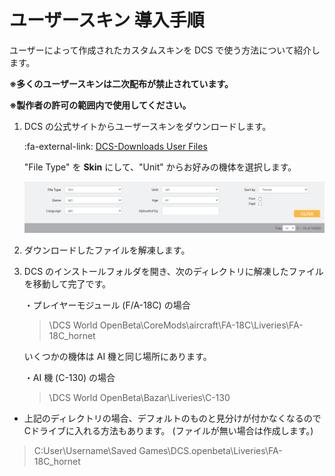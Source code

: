 # ユーザースキン 導入手順

ユーザーによって作成されたカスタムスキンを DCS で使う方法について紹介します。

**※多くのユーザースキンは二次配布が禁止されています。**

**※製作者の許可の範囲内で使用してください。**

1. DCS の公式サイトからユーザースキンをダウンロードします。

     :fa-external-link: [DCS-Downloads User Files](https://www.digitalcombatsimulator.com/en/files/)

    "File Type" を **Skin** にして、"Unit" からお好みの機体を選択します。

    ![userskin1-download](images/userskin1-download.png)

2. ダウンロードしたファイルを解凍します。

3. DCS のインストールフォルダを開き、次のディレクトリに解凍したファイルを移動して完了です。

    ・プレイヤーモジュール (F/A-18C) の場合

    >\DCS World OpenBeta\CoreMods\aircraft\FA-18C\Liveries\FA-18C_hornet

    いくつかの機体は AI 機と同じ場所にあります。

    ・AI 機 (C-130) の場合

    >\DCS World OpenBeta\Bazar\Liveries\C-130

- 上記のディレクトリの場合、デフォルトのものと見分けが付かなくなるので Cドライブに入れる方法もあります。
(ファイルが無い場合は作成します。)

>C:User\Username\Saved Games\DCS.openbeta\Liveries\FA-18C_hornet
